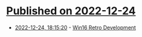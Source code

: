 # [Published on 2022-12-24](index.md)

* [2022-12-24, 18:15:20](https://lobste.rs/s/myhybl/win16_retro_development) - [Win16 Retro Development](https://www.os2museum.com/wp/win16-retro-development/)
